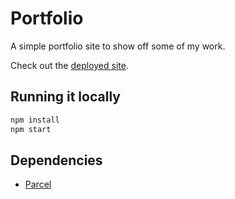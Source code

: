 # Portfolio

A simple portfolio site to show off some of my work.

Check out the [deployed site](https://sfritton.github.io/).

## Running it locally

```sh
npm install
npm start
```

## Dependencies

- [Parcel](https://parceljs.org/)
